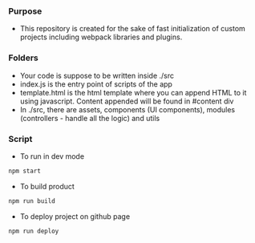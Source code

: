### Purpose

- This repository is created for the sake of fast initialization of custom projects including webpack libraries and plugins.

### Folders

- Your code is suppose to be written inside ./src
- index.js is the entry point of scripts of the app
- template.html is the html template where you can append HTML to it using javascript. Content appended will be found in #content div
- In ./src, there are assets, components (UI components), modules (controllers - handle all the logic) and utils

### Script

- To run in dev mode

```bash
npm start
```

- To build product

```bash
npm run build
```

- To deploy project on github page

```bash
npm run deploy
```
